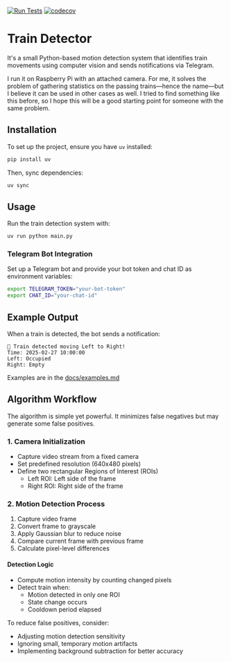 [![Run Tests](https://github.com/luminousmen/train_detector/actions/workflows/test.yml/badge.svg)](https://github.com/luminousmen/train_detector/actions/workflows/test.yml) [![codecov](https://codecov.io/gh/luminousmen/train_detector/graph/badge.svg?token=BMD9B5VCPZ)](https://codecov.io/gh/luminousmen/train_detector)

# Train Detector

It's a small Python-based motion detection system that identifies train movements using computer vision and sends notifications via Telegram. 

I run it on Raspberry Pi with an attached camera. For me, it solves the problem of gathering statistics on the passing trains—hence the name—but I believe it can be used in other cases as well. I tried to find something like this before, so I hope this will be a good starting point for someone with the same problem.
## Installation

To set up the project, ensure you have `uv` installed:

```sh
pip install uv
```

Then, sync dependencies:

```sh
uv sync
```

## Usage

Run the train detection system with:

```sh
uv run python main.py
```

### Telegram Bot Integration
Set up a Telegram bot and provide your bot token and chat ID as environment variables:

```sh
export TELEGRAM_TOKEN="your-bot-token"
export CHAT_ID="your-chat-id"
```

## Example Output

When a train is detected, the bot sends a notification:

```
🚆 Train detected moving Left to Right!
Time: 2025-02-27 10:00:00
Left: Occupied
Right: Empty
```

Examples are in the [docs/examples.md](docs/examples.md)

## Algorithm Workflow

The algorithm is simple yet powerful. It minimizes false negatives but may generate some false positives. 

### 1. Camera Initialization
- Capture video stream from a fixed camera
- Set predefined resolution (640x480 pixels)
- Define two rectangular Regions of Interest (ROIs)
  - Left ROI: Left side of the frame
  - Right ROI: Right side of the frame

### 2. Motion Detection Process
1. Capture video frame
2. Convert frame to grayscale
3. Apply Gaussian blur to reduce noise
4. Compare current frame with previous frame
5. Calculate pixel-level differences

#### Detection Logic
- Compute motion intensity by counting changed pixels
- Detect train when:
  - Motion detected in only one ROI
  - State change occurs
  - Cooldown period elapsed

To reduce false positives, consider:

- Adjusting motion detection sensitivity
- Ignoring small, temporary motion artifacts
- Implementing background subtraction for better accuracy
